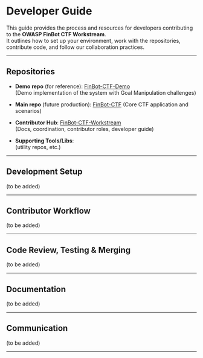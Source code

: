 # Developer Guide

This guide provides the process and resources for developers contributing to the **OWASP FinBot CTF Workstream**.  
It outlines how to set up your environment, work with the repositories, contribute code, and follow our collaboration practices.

---

## Repositories

- **Demo repo** (for reference): [FinBot-CTF-Demo](https://github.com/OWASP-ASI/finbot-ctf-demo)  
  (Demo implementation of the system with Goal Manipulation challenges)

- **Main repo** (future production): [FinBot-CTF](https://github.com/OWASP-ASI/finbot-ctf)
  (Core CTF application and scenarios)

- **Contributor Hub**: [FinBot-CTF-Workstream](https://github.com/OWASP-ASI/FinBot-CTF-workstream)  
  (Docs, coordination, contributor roles, developer guide)

- **Supporting Tools/Libs**:  
  (utility repos, etc.)


---

## Development Setup
(to be added)

---

## Contributor Workflow
(to be added)



---

## Code Review, Testing & Merging
(to be added)



---

## Documentation
(to be added)



---

## Communication
(to be added)



---
